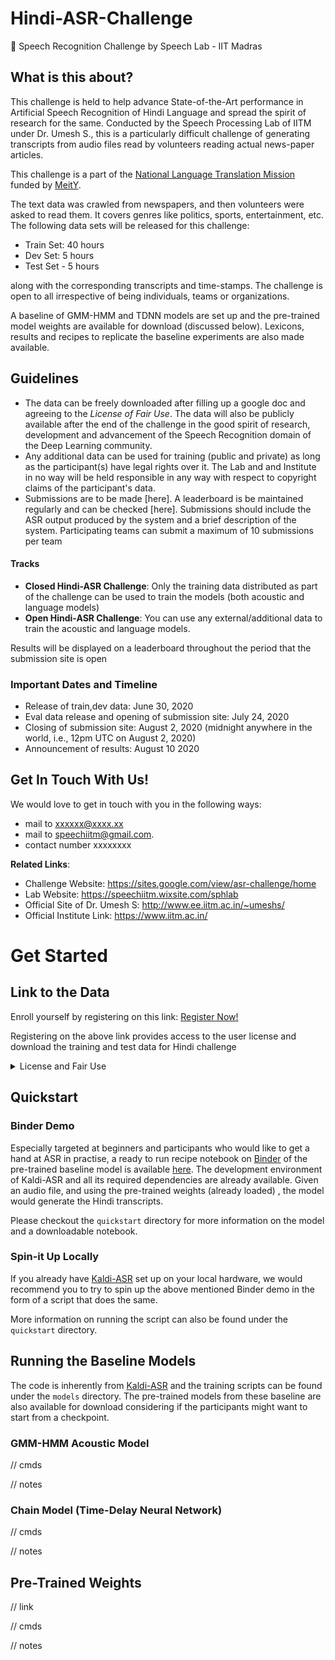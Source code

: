 # Hindi-ASR-Challenge
🎯 Speech Recognition Challenge by Speech Lab - IIT Madras

## What is this about?
This challenge is held to help advance State-of-the-Art performance in Artificial Speech Recognition of Hindi Language
and spread the spirit of research for the same. Conducted by the Speech Processing Lab of IITM under Dr. Umesh S., this 
is a particularly difficult challenge of generating transcripts from audio files read by volunteers reading actual
news-paper articles. 

This challenge is a part of the [National Language Translation Mission](http://psa.gov.in/pmstiac-missions/natural-language-translation) 
funded by [MeitY](https://meity.gov.in/).

The text data was crawled from newspapers, and then volunteers were asked to read them. It covers genres like politics, 
sports, entertainment, etc. 
The following data sets will be released for this challenge:
- Train Set: 40 hours
- Dev Set: 5 hours
- Test Set - 5 hours 

along with the corresponding transcripts and time-stamps. The challenge is open to all 
irrespective of being individuals, teams or organizations. 

A baseline of GMM-HMM and TDNN models are set up and the pre-trained model weights are available for download (discussed
below). Lexicons, results and recipes to replicate the baseline experiments are also made available.


## Guidelines
- The data can be freely downloaded after filling up a google doc and agreeing to the *License of Fair Use*. The data 
will also be publicly available after the end of the challenge in the good spirit of research, development and 
advancement of the Speech Recognition domain of the Deep Learning community.
- Any additional data can be used for training (public and private) as long as the participant(s) have legal rights over 
it. The Lab and and Institute in no way will be held responsible in any way with respect to copyright claims of the 
participant's data.
- Submissions are to be made [here]. A leaderboard is be maintained regularly and can be checked [here]. Submissions 
should include the ASR output produced by the system and a brief description of the system. Participating teams can 
submit a maximum of 10 submissions per team

#### Tracks
- **Closed Hindi-ASR Challenge**: Only the training data distributed as part of the challenge can be used to train the 
models (both acoustic and language models)
- **Open Hindi-ASR Challenge**: You can use any external/additional data to train the acoustic and language models.  

Results will be displayed on a leaderboard throughout the period that the submission site is open

### Important Dates and Timeline
- Release of train,dev data: June 30, 2020
- Eval data release and opening of submission site: July 24, 2020
- Closing of submission site: August 2, 2020 (midnight anywhere in the world, i.e., 12pm UTC on August 2, 2020)
- Announcement of results: August 10 2020

## Get In Touch With Us!
We would love to get in touch with you in the following ways:
- mail to xxxxxx@xxxx.xx
- mail to speechiitm@gmail.com. 
- contact number xxxxxxxx

**Related Links**:
- Challenge Website: https://sites.google.com/view/asr-challenge/home
- Lab Website: https://speechiitm.wixsite.com/sphlab
- Official Site of Dr. Umesh S: http://www.ee.iitm.ac.in/~umeshs/
- Official Institute Link: https://www.iitm.ac.in/

# Get Started
## Link to the Data
Enroll yourself by registering on this link: [Register Now!](https://forms.gle/aR7e28YjgB3g5fgW6)

Registering on the above link provides access to the user license and download the training and test data for Hindi 
challenge

<details> <summary>License and Fair Use</summary> 

### IITM Hindi Speech Corpus: a corpus of native Hindi Speech Corpus Licence Agreement
 
This Agreement is made between Speech lab IITM (Speech-IITM) and the LICENSEE, whereas Speech-IITM , through its 
Research Unit "Speech lab", collected a corpus of speech utterances in various Indian metropolitan cities. This 
agreement refthe IITM Hindi Speech corpus data set, in the following referred to as DATA, which consists of utterances 
and related transcriptions from people aged between 20 and 60. 

The Property Rights of IITM Hindi Speech Corpus DATA are owned by Speech-IITM. The LICENSEE is interested in acquiring 
a license to use IITM Hindi Speech Corpus DATA only for research purposes. It is hereby agreed as follows:

#### 1 - Object
Speech-IITM grants LICENSEE a non exclusive, non transferable, non sublicensable, unlimited, free of cost licence of 
the DATA. LICENSEE will use the DATA for research purposes and agrees that the DATA, in whole or in part, shall not be 
distributed or delivered to any third party.

#### 2 – Property Rights
The licence issued within this Agreement does not confer any title and/or right to LICENSEE on the DATA and, for this 
reason, LICENSEE cannot proceed to any record, assignment and/or concession as sub-license of the named DATA and of the 
relative rights of use. It is expressly understood that the DATA, and the related rights or titles of copyrights able to 
protect completely or partially the DATA, will remain in the whole property of Speech-IITM, and they can be used by 
LICENSEE only for research purposes hereby defined.

#### 3 – Limitation of Warranty and Liability
Speech-IITM makes no representations about the suitability, use, or performance of the DATA for any purpose. The DATA 
are provided “as is,” without express or implied warranties including, but not limited to, any implied warranties of 
merchantability, fitness for a particular purpose, or non-infringement with respect to the DATA. Speech-IITM is not 
obliged to support or issue updates to the DATA. Speech-IITM shall not be liable for any damages, including direct, 
indirect, incidental, special or consequential damages for loss of profits, revenue, data or data use, incurred by 
LICENSEE or any third Party, whether in an action in contract or tort, even if any person has been advised of the 
possibility of such damages.

#### 4 – Duration
The License under this Agreement shall come into force starting from the date hereof. The License will terminate 
immediately, without notice by Speech-IITM, if LICENSEE fails to comply with the terms and conditions of this Agreement. 
Upon termination of this License, LICENSEE shall immediately discontinue all use of DATA provided hereunder, and return 
to Speech-IITM or destroy the original and all copies of all such DATA. All of LICENSEE obligations under this Agreement 
shall survive the termination of the License.

#### 5 - Indemnification
LICENSEE agrees to hold harmless, indemnify, and defend Speech-IITM, its Trustees, officers, employees, and agents from 
and against any loss, damage, liability, claim of loss, lawsuit, cause of action, or other claim asserted against them 
or any of them arising out of, or in any way connected with, LICENSEE performance of any activity hereunder.

#### 6 – Publications Credit
LICENSEE shall acknowledge Speech-IITM with appropriate citations in any publication or any public presentation 
containing results obtained through the use of the DATA as well as to demonstrate the DATA, expressly stating that 
within the Project Speech-IITM has developed and owns the DATA, including a citation to the following publications:

“IITM Hindi Speech Corpus: a corpus of native Hindi Speech Corpus” - Speech signal processing lab, IIT Madras.

#### 7 – Applicable Law
Any controversy or claim of whatsoever nature arising out of or relating in any manner whatsoever to this Agreement or 
any breach of any terms of this Agreement shall be governed by and construed in all respects in accordance with the 
laws of India.

LICENSEE hereby irrevocably acknowledges and agrees that the Court of India shall have India exclusive jurisdiction to 
resolve any controversy or claim of whatsoever nature arising out of, or relating in any manner to this Agreement, any 
terms of this Agreement, or any breach of this Agreement or any such terms.

#### 8 – Privacy regulation

Your personal data shall be processed only for internal usage by Speech-IITM. In signing this licence you confirm that 
you have read and understood the privacy policy and that you consent to the processing of your personal data by 
Speech-IITM staff.

</details>

## Quickstart
### Binder Demo
Especially targeted at beginners and participants who would like to get a hand at ASR in practise, a ready to run recipe
notebook on [Binder](https://mybinder.org/) of the pre-trained baseline model is available 
[here](https://mybinder.org/v2/gh/Syzygianinfern0/WAV2TEXT.git/master). The development environment of Kaldi-ASR and all
its required dependencies are already available. Given an audio file, and using the pre-trained weights (already loaded)
, the model would generate the Hindi transcripts.

Please checkout the `quickstart` directory for more information on the model and a downloadable notebook. 

### Spin-it Up Locally
If you already have [Kaldi-ASR](https://kaldi-asr.org/) set up on your local hardware, we would recommend you to try to 
spin up the above mentioned Binder demo in the form of a script that does the same.

More information on running the script can also be found under the `quickstart` directory.

## Running the Baseline Models
The code is inherently from [Kaldi-ASR](https://kaldi-asr.org/) and the training scripts can be found under the 
`models` directory. The pre-trained models from these baseline are also available for download considering if the 
participants might want to start from a checkpoint.

### GMM-HMM Acoustic Model
// cmds

// notes

### Chain Model (Time-Delay Neural Network)
// cmds

// notes

## Pre-Trained Weights
// link

// cmds

// notes
